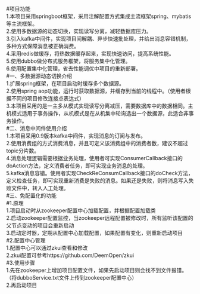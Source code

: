 #项目功能</br>
1.本项目采用springboot框架，采用注解配置方式集成主流框架spring、mybatis等主流框架。</br>
2.使用多数据源的动态切换，实现读写分离，减轻数据库压力。</br>
3.引入kafka中间件，实现项目间解耦、异步快速批处理，并给出消息容错机制，多种方式保障消息被正确消费。</br>
4.采用redis做缓存，将热数据缓存起来，实现快速访问，提高系统性能。</br>
5.使用dubbo做分布式服务框架，将服务集中化管理。</br>
6.使用配置集中化管理，省去性能调优中项目的重新部署。</br>
#一、多数据源动态切换介绍</br>
1.扩展spring框架，在项目启动时缓存多个数据源。</br>
2.使用spring aop功能，运行时获取数据源，并缓存到当前的线程中。（使用者根据不同的项目修改连接点表达式）</br>
3.本项目采用的是一主多从模式实现读写分离减压，需要数据库中的数据相同。主机模式适用于事务操作，从机模式是在从机集中轮询选出一个数据源，此适合非事务操作。</br>
#二、消息中间件使用介绍</br>
1.本项目采用0.9版本kafka中间件，实现消息的订阅与发布。</br>
2.使用消费组的方式消费消息，并且可定义该消费组中的消费者数，建议不超过topic分片数。</br>
4.消息处理逻辑需要根据业务处理，使用者可实现ConsumerCallback接口的doAction方法，定义消费者任务，即可实现业务消息的处理。</br>
5.kafka消息容错。使用者实现CheckReConsumCallback接口的doCheck方法，定义检查任务，即可实现重新消费是失败的消息。如果还是失败，则将消息写入失败文件中，转入人工处理。</br>
#三、免配置化的功能</br>
#1.原理</br>
1.项目启动时从zookeeper配置中心加载配置，并根据配置加载类</br>
2.启动zookeeper配置监控，当zookeeper远程配置被修改时，所有监听该配置的父节点变动的项目会重新启动</br>
3.启动定时器，定期从配置中心加载配置，如果配置有变化，则重新启动项目</br>
#2.配置中心管理</br>
1.配置中心可以通过zkui查看和修改</br>
2.zkui配置可参考https://github.com/DeemOpen/zkui	</br>
#3.使用步骤</br>
1.先在zookeeper上增加项目配置文件，如果先启动项目则会找不到文件报错。（将dubboService.txt文件上传到zookeeper配置中心）</br>
2.再启动项目</br>